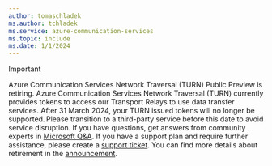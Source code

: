 ```yaml
---
author: tomaschladek
ms.author: tchladek
ms.service: azure-communication-services
ms.topic: include
ms.date: 1/1/2024
---
```

> [!IMPORTANT]
> Azure Communication Services Network Traversal (TURN) Public Preview is retiring. Azure Communication Services Network Traversal (TURN) currently provides tokens to access our Transport Relays to use data transfer services. After 31 March 2024, your TURN issued tokens will no longer be supported. Please transition to a third-party service before this date to avoid service disruption. If you have questions, get answers from community experts in [Microsoft Q&A](https://aka.ms/AAjoeog). If you have a support plan and require further assistance, please create a [support ticket](https://portal.azure.com/#view/Microsoft_Azure_Support/HelpAndSupportBlade/~/overview). You can find more details about retirement in the [announcement](https://azure.microsoft.com/updates/retirement-notice-azure-communication-services-network-traversal-turn-public-preview-is-retiring/).
